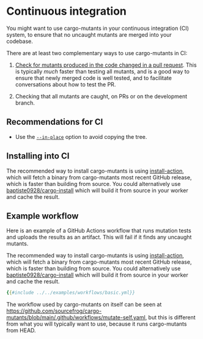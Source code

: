 # Continuous integration

You might want to use cargo-mutants in your continuous integration (CI) system, to ensure that no uncaught mutants are merged into your codebase.

There are at least two complementary ways to use cargo-mutants in CI:

1. [Check for mutants produced in the code changed in a pull request](pr-diff.md). This is typically _much_ faster than testing all mutants, and is a good way to ensure  that newly merged code is well tested, and to facilitate conversations about how to test the PR.

2. Checking that all mutants are caught, on PRs or on the development branch.

## Recommendations for CI

* Use the [`--in-place`](in-place.md) option to avoid copying the tree.

## Installing into CI

The recommended way to install cargo-mutants is using [install-action](https://github.com/taiki-e/install-action), which will fetch a binary from cargo-mutants most recent GitHub release, which is faster than building from source. You could alternatively use [baptiste0928/cargo-install](https://github.com/baptiste0928/cargo-install) which will build it from source in your worker and cache the result.

## Example workflow

Here is an example of a GitHub Actions workflow that runs mutation tests and uploads the results as an artifact. This will fail if it finds any uncaught mutants.

The recommended way to install cargo-mutants is using [install-action](https://github.com/taiki-e/install-action), which will fetch a binary from cargo-mutants most recent GitHub release, which is faster than building from source. You could alternatively use [baptiste0928/cargo-install](https://github.com/baptiste0928/cargo-install) which will build it from source in your worker and cache the result.

```yml
{{#include ../../examples/workflows/basic.yml}}
```

The workflow used by cargo-mutants on itself can be seen at
<https://github.com/sourcefrog/cargo-mutants/blob/main/.github/workflows/mutate-self.yaml>, but this is different from what you will typically want to use, because it runs cargo-mutants from HEAD.
